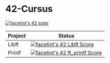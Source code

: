 # 42-Cursus

<a href="https://github.com/JaeSeoKim/badge42"><img src="https://badge42.vercel.app/api/v2/clkdis0ws002108mhj2qc7hkl/stats?cursusId=66&coalitionId=362" alt="facetint's 42 stats" /></a>

| Project  | Status |
| ------------- | ------------- |
| Libft  | <a href="https://github.com/JaeSeoKim/badge42"><img src="https://badge42.vercel.app/api/v2/clk3o1nzj003008me72sj2vvj/project/3143361" alt="facetint's 42 Libft Score" /></a>  |
| Printf | <a href="https://github.com/JaeSeoKim/badge42"><img src="https://badge42.vercel.app/api/v2/clk3o1nzj003008me72sj2vvj/project/3188666" alt="facetint's 42 ft_printf Score" /></a> |
